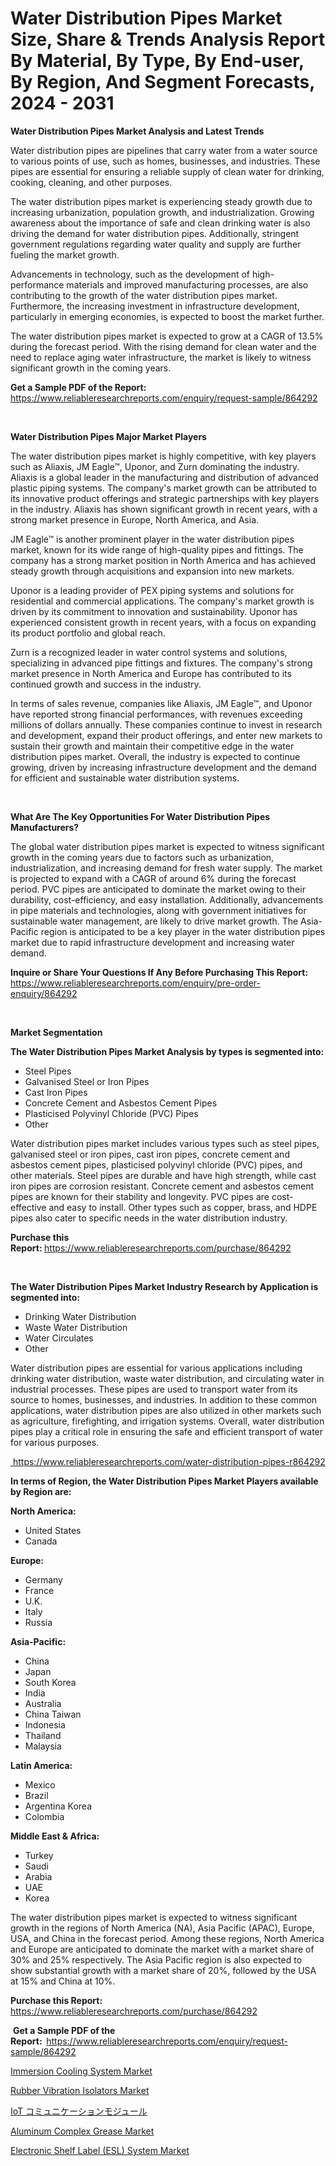 <p><h1>Water Distribution Pipes Market Size, Share & Trends Analysis Report By Material, By Type, By End-user, By Region, And Segment Forecasts, 2024 - 2031</h1></p><p><strong>Water Distribution Pipes Market Analysis and Latest Trends</strong></p>
<p><p>Water distribution pipes are pipelines that carry water from a water source to various points of use, such as homes, businesses, and industries. These pipes are essential for ensuring a reliable supply of clean water for drinking, cooking, cleaning, and other purposes.</p><p>The water distribution pipes market is experiencing steady growth due to increasing urbanization, population growth, and industrialization. Growing awareness about the importance of safe and clean drinking water is also driving the demand for water distribution pipes. Additionally, stringent government regulations regarding water quality and supply are further fueling the market growth.</p><p>Advancements in technology, such as the development of high-performance materials and improved manufacturing processes, are also contributing to the growth of the water distribution pipes market. Furthermore, the increasing investment in infrastructure development, particularly in emerging economies, is expected to boost the market further.</p><p>The water distribution pipes market is expected to grow at a CAGR of 13.5% during the forecast period. With the rising demand for clean water and the need to replace aging water infrastructure, the market is likely to witness significant growth in the coming years.</p></p>
<p><strong>Get a Sample PDF of the Report:&nbsp;</strong> <a href="https://www.reliableresearchreports.com/enquiry/request-sample/864292">https://www.reliableresearchreports.com/enquiry/request-sample/864292</a></p>
<p>&nbsp;</p>
<p><strong>Water Distribution Pipes Major Market Players</strong></p>
<p><p>The water distribution pipes market is highly competitive, with key players such as Aliaxis, JM Eagle™, Uponor, and Zurn dominating the industry. Aliaxis is a global leader in the manufacturing and distribution of advanced plastic piping systems. The company's market growth can be attributed to its innovative product offerings and strategic partnerships with key players in the industry. Aliaxis has shown significant growth in recent years, with a strong market presence in Europe, North America, and Asia.</p><p>JM Eagle™ is another prominent player in the water distribution pipes market, known for its wide range of high-quality pipes and fittings. The company has a strong market position in North America and has achieved steady growth through acquisitions and expansion into new markets.</p><p>Uponor is a leading provider of PEX piping systems and solutions for residential and commercial applications. The company's market growth is driven by its commitment to innovation and sustainability. Uponor has experienced consistent growth in recent years, with a focus on expanding its product portfolio and global reach.</p><p>Zurn is a recognized leader in water control systems and solutions, specializing in advanced pipe fittings and fixtures. The company's strong market presence in North America and Europe has contributed to its continued growth and success in the industry.</p><p>In terms of sales revenue, companies like Aliaxis, JM Eagle™, and Uponor have reported strong financial performances, with revenues exceeding millions of dollars annually. These companies continue to invest in research and development, expand their product offerings, and enter new markets to sustain their growth and maintain their competitive edge in the water distribution pipes market. Overall, the industry is expected to continue growing, driven by increasing infrastructure development and the demand for efficient and sustainable water distribution systems.</p></p>
<p>&nbsp;</p>
<p><strong>What Are The Key Opportunities For Water Distribution Pipes Manufacturers?</strong></p>
<p><p>The global water distribution pipes market is expected to witness significant growth in the coming years due to factors such as urbanization, industrialization, and increasing demand for fresh water supply. The market is projected to expand with a CAGR of around 6% during the forecast period. PVC pipes are anticipated to dominate the market owing to their durability, cost-efficiency, and easy installation. Additionally, advancements in pipe materials and technologies, along with government initiatives for sustainable water management, are likely to drive market growth. The Asia-Pacific region is anticipated to be a key player in the water distribution pipes market due to rapid infrastructure development and increasing water demand.</p></p>
<p><strong>Inquire or Share Your Questions If Any Before Purchasing This Report:</strong> <a href="https://www.reliableresearchreports.com/enquiry/pre-order-enquiry/864292">https://www.reliableresearchreports.com/enquiry/pre-order-enquiry/864292</a></p>
<p>&nbsp;</p>
<p><strong>Market Segmentation</strong></p>
<p><strong>The Water Distribution Pipes Market Analysis by types is segmented into:</strong></p>
<p><ul><li>Steel Pipes</li><li>Galvanised Steel or Iron Pipes</li><li>Cast Iron Pipes</li><li>Concrete Cement and Asbestos Cement Pipes</li><li>Plasticised Polyvinyl Chloride (PVC) Pipes</li><li>Other</li></ul></p>
<p><p>Water distribution pipes market includes various types such as steel pipes, galvanised steel or iron pipes, cast iron pipes, concrete cement and asbestos cement pipes, plasticised polyvinyl chloride (PVC) pipes, and other materials. Steel pipes are durable and have high strength, while cast iron pipes are corrosion resistant. Concrete cement and asbestos cement pipes are known for their stability and longevity. PVC pipes are cost-effective and easy to install. Other types such as copper, brass, and HDPE pipes also cater to specific needs in the water distribution industry.</p></p>
<p><strong>Purchase this Report:&nbsp;</strong><a href="https://www.reliableresearchreports.com/purchase/864292">https://www.reliableresearchreports.com/purchase/864292</a></p>
<p>&nbsp;</p>
<p><strong>The Water Distribution Pipes Market Industry Research by Application is segmented into:</strong></p>
<p><ul><li>Drinking Water Distribution</li><li>Waste Water Distribution</li><li>Water Circulates</li><li>Other</li></ul></p>
<p><p>Water distribution pipes are essential for various applications including drinking water distribution, waste water distribution, and circulating water in industrial processes. These pipes are used to transport water from its source to homes, businesses, and industries. In addition to these common applications, water distribution pipes are also utilized in other markets such as agriculture, firefighting, and irrigation systems. Overall, water distribution pipes play a critical role in ensuring the safe and efficient transport of water for various purposes.</p></p>
<p><a href="https://www.reliableresearchreports.com/water-distribution-pipes-r864292">&nbsp;https://www.reliableresearchreports.com/water-distribution-pipes-r864292</a></p>
<p><strong>In terms of Region, the Water Distribution Pipes Market Players available by Region are:</strong></p>
<p>
    <p> <strong> North America: </strong>
        <ul>
            <li>United States</li>
            <li>Canada</li>
        </ul>
        </p> 
    <p> <strong> Europe: </strong>
        <ul>
            <li>Germany</li>
            <li>France</li>
            <li>U.K.</li>
            <li>Italy</li>
            <li>Russia</li>
        </ul>
        </p> 
    <p> <strong> Asia-Pacific: </strong>
        <ul>
            <li>China</li>
            <li>Japan</li>
            <li>South Korea</li>
            <li>India</li>
            <li>Australia</li>
            <li>China Taiwan</li>
            <li>Indonesia</li>
            <li>Thailand</li>
            <li>Malaysia</li>
        </ul>
        </p> 
    <p> <strong> Latin America: </strong>
        <ul>
            <li>Mexico</li>
            <li>Brazil</li>
            <li>Argentina Korea</li>
            <li>Colombia</li>
        </ul>
        </p> 
    <p> <strong> Middle East & Africa: </strong>
        <ul>
            <li>Turkey</li>
            <li>Saudi</li>
            <li>Arabia</li>
            <li>UAE</li>
            <li>Korea</li>
        </ul>
    </p>
    </p>
<p><p>The water distribution pipes market is expected to witness significant growth in the regions of North America (NA), Asia Pacific (APAC), Europe, USA, and China in the forecast period. Among these regions, North America and Europe are anticipated to dominate the market with a market share of 30% and 25% respectively. The Asia Pacific region is also expected to show substantial growth with a market share of 20%, followed by the USA at 15% and China at 10%.</p></p>
<p><strong>Purchase this Report: </strong><a href="https://www.reliableresearchreports.com/purchase/864292">https://www.reliableresearchreports.com/purchase/864292</a></p>
<p>&nbsp;<strong>Get a Sample PDF of the Report:&nbsp;&nbsp;</strong><a href="https://www.reliableresearchreports.com/enquiry/request-sample/864292">https://www.reliableresearchreports.com/enquiry/request-sample/864292</a></p>
<p><strong></strong></p>
<p><p><a href="https://github.com/angelajermaine/Market-Research-Report-List-4/blob/main/immersion-cooling-system-market.md">Immersion Cooling System Market</a></p><p><a href="https://github.com/provorikovar/Market-Research-Report-List-5/blob/main/rubber-vibration-isolators-market.md">Rubber Vibration Isolators Market</a></p><p><a href="https://medium.com/@camron674/iot%E9%80%9A%E4%BF%A1%E3%83%A2%E3%82%B8%E3%83%A5%E3%83%BC%E3%83%AB%E5%B8%82%E5%A0%B4%E3%81%AE%E3%82%B5%E3%82%A4%E3%82%BA%E3%81%A8%E3%82%B7%E3%82%A7%E3%82%A2%E5%88%86%E6%9E%90-%E6%88%90%E9%95%B7%E5%8B%95%E5%90%91%E3%81%A8%E4%BA%88%E6%B8%AC2024%E5%B9%B4-2031%E5%B9%B4-3e3d070d32fe">IoT コミュニケーションモジュール</a></p><p><a href="https://www.linkedin.com/pulse/aluminum-complex-grease-market-segmentation-geographical-oeexe?trackingId=L%2FADZ7wPSFe%2B%2FmghC%2Bm5nA%3D%3D">Aluminum Complex Grease Market</a></p><p><a href="https://issuu.com/reportprime-2/docs/electronic-shelf-label-esl-system-market-size-2030">Electronic Shelf Label (ESL) System Market</a></p></p>